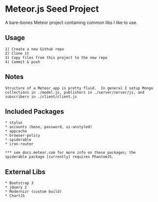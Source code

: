 Meteor.js Seed Project
======================

A bare-bones Meteor project containing common libs I like to use.


Usage
-----

	1) Create a new Github repo
	2) Clone it
	3) Copy files from this project to the new repo
	4) Commit & push


Notes
-----

	Structure of a Meteor app is pretty fluid.  In general I setup Mongo collections in ./model.js, publishers in ./server/server/js, and subscribers in ./client/client.js


Included Packages
-----------------

	* stylus
	* accounts (base, password, ui-unstyled)
	* appcache
	* browser-policy
	* spiderable
	* iron-router
	
	*** see docs.meteor.com for more info on these packages; the spiderable package [currently] requires PhantomJS.


External Libs
-------------

	* Bootstrap 3
	* jQuery 2
	* Modernizr (custom build)
	* ChartJS